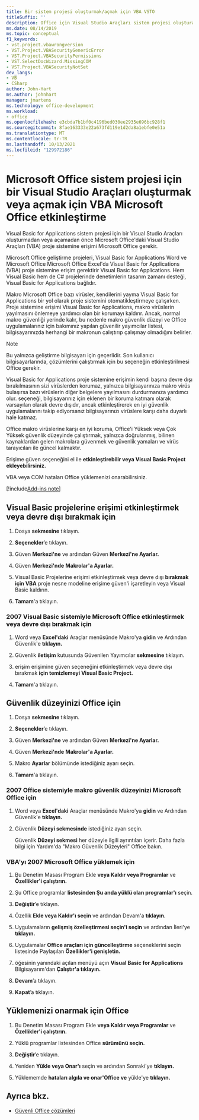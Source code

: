 ```yaml
---
title: Bir sistem projesi oluşturmak/açmak için VBA VSTO
titleSuffix: ''
description: Office için Visual Studio Araçları sistem projesi oluşturamadan veya aç Office VBA proje sistemine erişimi açıkça etkinleştirmeniz gerektiğini öğrenin.
ms.date: 08/14/2019
ms.topic: conceptual
f1_keywords:
- vst.project.vbawrongversion
- VST.Project.VBASecurityGenericError
- VST.Project.VBASecurityPermissions
- VST.SelectDocWizard.MissingCOM
- VST.Project.VBASecurityNotSet
dev_langs:
- VB
- CSharp
author: John-Hart
ms.author: johnhart
manager: jmartens
ms.technology: office-development
ms.workload:
- office
ms.openlocfilehash: e3cbda7b1bf0c4196bed030ee2935e696bc928f1
ms.sourcegitcommit: 8fae163333e22a673fd119e1d2da8a1ebfe0e51a
ms.translationtype: MT
ms.contentlocale: tr-TR
ms.lasthandoff: 10/13/2021
ms.locfileid: "129972186"
---
```

# <a name="enable-access-to-vba-to-create-or-open-a-visual-studio-tools-for-the-microsoft-office-system-project"></a>Microsoft Office sistem projesi için bir Visual Studio Araçları oluşturmak veya açmak için VBA Microsoft Office etkinleştirme

Visual Basic for Applications sistem projesi için bir Visual Studio Araçları oluşturmadan veya açamadan önce Microsoft Office'daki Visual Studio Araçları (VBA) proje sistemine erişimi Microsoft Office gerekir.

 Microsoft Office geliştirme projeleri, Visual Basic for Applications Word ve Microsoft Office Microsoft Office Excel'da Visual Basic for Applications (VBA) proje sistemine erişim gerektirir Visual Basic for Applications. Hem Visual Basic hem de C# projelerinde denetimlerin tasarım zamanı desteği, Visual Basic for Applications bağlıdır.

 Makro Microsoft Office bazı virüsler, kendilerini yayma Visual Basic for Applications bir yol olarak proje sistemini otomatikleştirmeye çalışırken. Proje sistemine erişimi Visual Basic for Applications, makro virüslerin yayılmasını önlemeye yardımcı olan bir korumayı kaldırır. Ancak, normal makro güvenliği yerinde kalır, bu nedenle makro güvenlik düzeyi ve Office uygulamalarınız için bakımınız yapılan güvenilir yayımcılar listesi, bilgisayarınızda herhangi bir makronun çalıştırıp çalışmay olmadığını belirler.

> [!NOTE]
> Bu yalnızca geliştirme bilgisayarı için geçerlidir. Son kullanıcı bilgisayarlarında, çözümlerini çalıştırmak için bu seçeneğin etkinleştirilmesi Office gerekir.

 Visual Basic for Applications proje sistemine erişimin kendi başına devre dışı bırakılmasının sizi virüslerden korumaz, yalnızca bilgisayarınıza makro virüs bulaşırsa bazı virüslerin diğer belgelere yayılmasını durdurmanıza yardımcı olur. seçeneği, bilgisayarınız için eklenen bir koruma katmanı olarak varsayılan olarak devre dışıdır, ancak etkinleştirerek en iyi güvenlik uygulamalarını takip ediyorsanız bilgisayarınızı virüslere karşı daha duyarlı hale katmaz.

 Office makro virüslerine karşı en iyi koruma, Office'i Yüksek veya Çok Yüksek güvenlik düzeyinde çalıştırmak, yalnızca doğrulanmış, bilinen kaynaklardan gelen makrolara güvenmek ve güvenlik yamaları ve virüs tarayıcıları ile güncel kalmaktır.

 Erişime güven seçeneğini el ile **etkinleştirebilir veya Visual Basic Project ekleyebilirsiniz.**

 VBA veya COM hataları Office yüklemenizi onarabilirsiniz.

[!include[Add-ins note](includes/addinsnote.md)]

## <a name="to-enable-or-disable-access-to-visual-basic-projects"></a>Visual Basic projelerine erişimi etkinleştirmek veya devre dışı bırakmak için

1. Dosya **sekmesine** tıklayın.

2. **Seçenekler**’e tıklayın.

3. Güven **Merkezi'ne** ve ardından Güven **Merkezi'ne Ayarlar.**

4. Güven **Merkezi'nde** **Makrolar'a Ayarlar.**

5. Visual Basic Projelerine erişimi etkinleştirmek veya devre dışı **bırakmak için VBA** proje nesne modeline erişime güven'i işaretleyin veya Visual Basic kaldırın.

6. **Tamam**'a tıklayın.

### <a name="to-enable-or-disable-access-to-visual-basic-projects-with-the-2007-microsoft-office-system"></a>2007 Visual Basic sistemiyle Microsoft Office etkinleştirmek veya devre dışı bırakmak için

1. Word veya **Excel'daki** Araçlar menüsünde Makro'ya **gidin** ve Ardından Güvenlik'e **tıklayın.**

2. Güvenlik **iletişim** kutusunda Güvenilen Yayımcılar **sekmesine** tıklayın.

3. erişim erişimine güven seçeneğini etkinleştirmek veya devre dışı bırakmak **için temizlemeyi Visual Basic Project.**

4. **Tamam**'a tıklayın.

## <a name="to-set-your-office-macro-security-level"></a>Güvenlik düzeyinizi Office için

1. Dosya **sekmesine** tıklayın.

2. **Seçenekler**’e tıklayın.

3. Güven **Merkezi'ne** ve ardından Güven **Merkezi'ne Ayarlar.**

4. Güven **Merkezi'nde** **Makrolar'a Ayarlar.**

5. Makro **Ayarlar** bölümünde istediğiniz ayarı seçin.

6. **Tamam**'a tıklayın.

### <a name="to-set-your-office-macro-security-level-with-the-2007-microsoft-office-system"></a>2007 Office sistemiyle makro güvenlik düzeyinizi Microsoft Office için

1. Word veya **Excel'daki** Araçlar menüsünde Makro'ya **gidin** ve Ardından Güvenlik'e **tıklayın.**

2. Güvenlik **Düzeyi sekmesinde** istediğiniz ayarı seçin.

    Güvenlik **Düzeyi sekmesi** her düzeyle ilgili ayrıntıları içerir. Daha fazla bilgi için Yardım'da "Makro Güvenlik Düzeyleri" Office bakın.

### <a name="to-install-vba-with-the-2007-microsoft-office-system"></a>VBA'yı 2007 Microsoft Office yüklemek için

1. Bu Denetim Masası Program Ekle **veya Kaldır veya Programlar** ve **Özellikler'i çalıştırın.**

2. Şu Office programlar **listesinden Şu anda yüklü olan programlar'ı** seçin.

3. **Değiştir**’e tıklayın.

4. Özellik **Ekle veya Kaldır'ı seçin** ve ardından Devam'a **tıklayın.**

5. Uygulamaların **gelişmiş özelleştirmesi seçin'i seçin** ve ardından İleri'ye **tıklayın.**

6. Uygulamalar **Office araçları için güncelleştirme** seçeneklerini seçin listesinde Paylaşılan **Özellikler'i genişletin.**

7. öğesinin yanındaki açılan menüyü açın **Visual Basic for Applications** Bilgisayarım'dan **Çalıştır'a tıklayın.**

8. **Devam**’a tıklayın.

9. **Kapat**’a tıklayın.

## <a name="to-repair-your-installation-of-office"></a>Yüklemenizi onarmak için Office

1. Bu Denetim Masası Program Ekle **veya Kaldır veya Programlar** ve **Özellikler'i çalıştırın.**

2. Yüklü programlar listesinden Office **sürümünü seçin.**

3. **Değiştir**’e tıklayın.

4. Yeniden **Yükle veya Onar'ı** seçin ve ardından Sonraki'ye **tıklayın.**

5. Yüklememde **hataları algıla ve onar'Office ve** yükle'ye **tıklayın.**

## <a name="see-also"></a>Ayrıca bkz.
- [Güvenli Office çözümleri](../vsto/securing-office-solutions.md)
